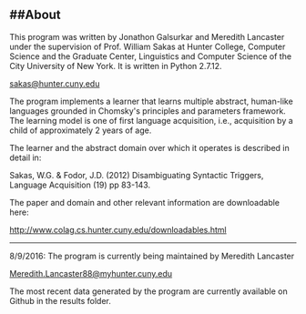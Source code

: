 ##About
-----

This program was written by Jonathon Galsurkar and Meredith Lancaster under the supervision of Prof. William Sakas
at Hunter College, Computer Science and the Graduate Center, Linguistics and Computer Science of the City University 
of New York. It is written in Python 2.7.12.

sakas@hunter.cuny.edu

The program implements a learner that learns multiple abstract, human-like languages grounded in Chomsky's principles
and parameters framework. The learning model is one of first language acquisition, i.e., acquisition by a child of approximately
2 years of age. 

The learner and the abstract domain over which it operates is described in detail in:

Sakas, W.G. & Fodor, J.D. (2012) Disambiguating Syntactic Triggers, Language Acquisition (19) pp 83-143.

The paper and domain and other relevant information are downloadable here: 

http://www.colag.cs.hunter.cuny.edu/downloadables.html

-----

8/9/2016: The program is currently being maintained by Meredith Lancaster 

Meredith.Lancaster88@myhunter.cuny.edu

The most recent data generated by the program are currently available on Github in the results folder.
